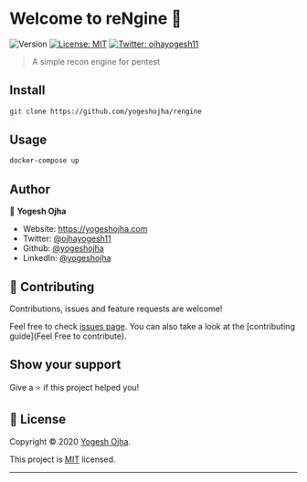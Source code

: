 # Welcome to reNgine 👋
![Version](https://img.shields.io/badge/version-alpha-blue.svg?cacheSeconds=2592000)
[![License: MIT](https://img.shields.io/badge/License-MIT-yellow.svg)](https://github.com/yogeshojha/rengine/blob/master/LICENSE)
[![Twitter: ojhayogesh11](https://img.shields.io/twitter/follow/ojhayogesh11.svg?style=social)](https://twitter.com/ojhayogesh11)

> A simple recon engine for pentest

## Install

```sh
git clone https://github.com/yogeshojha/rengine
```

## Usage

```sh
docker-compose up
```

## Author

👤 **Yogesh Ojha**

* Website: https://yogeshojha.com
* Twitter: [@ojhayogesh11](https://twitter.com/ojhayogesh11)
* Github: [@yogeshojha](https://github.com/yogeshojha)
* LinkedIn: [@yogeshojha](https://linkedin.com/in/yogeshojha)

## 🤝 Contributing

Contributions, issues and feature requests are welcome!

Feel free to check [issues page](https://github.com/yogeshojha/rengine/issues). You can also take a look at the [contributing guide](Feel Free to contribute).

## Show your support

Give a ⭐️ if this project helped you!


## 📝 License

Copyright © 2020 [Yogesh Ojha](https://github.com/yogeshojha).

This project is [MIT](https://github.com/yogeshojha/rengine/blob/master/LICENSE) licensed.

***
